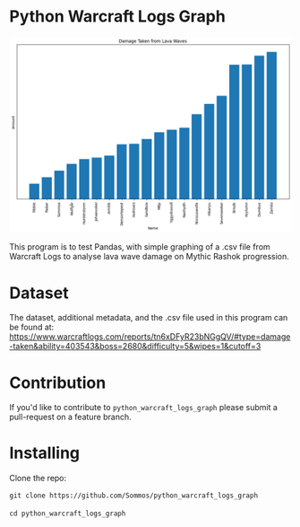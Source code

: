 # Python Warcraft Logs Graph

<p align="center">
    <img src="figs/lava_waves_dmg_taken.png" width="1030"/>
</p>

This program is to test Pandas, with simple graphing of a .csv file from Warcraft Logs to analyse lava wave damage on Mythic Rashok progression.
# Dataset

The dataset, additional metadata, and the .csv file used in this program can be found at:
https://www.warcraftlogs.com/reports/tn6xDFyR23bNGgQV/#type=damage-taken&ability=403543&boss=2680&difficulty=5&wipes=1&cutoff=3

# Contribution 

If you'd like to contribute to `python_warcraft_logs_graph` please submit a pull-request on a feature branch.

# Installing

Clone the repo:

    git clone https://github.com/Sommos/python_warcraft_logs_graph

    cd python_warcraft_logs_graph